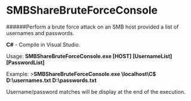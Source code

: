 # SMBShareBruteForceConsole

######Perform a brute force attack on an SMB host provided a list of usernames and passwords.  

**C#** - Compile in Visual Studio.

Usage: __SMBShareBruteForceConsole.exe [HOST] [UsernameList] [PasswordList]__

Example: >__SMBShareBruteForceConsole.exe \\localhost\C$  D:\usernames.txt  D:\passwords.txt__

Username/password matches will be display at the end of the execution.